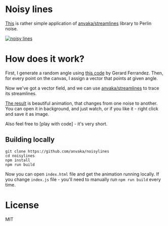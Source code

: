 # Noisy lines

[This](https://anvaka.github.io/noisylines/) is rather simple application of [anvaka/streamlines](https://github.com/anvaka/streamlines) library to Perlin noise.

[![noisy lines](https://i.imgur.com/MvSBpOY.gif)](https://anvaka.github.io/noisylines/)

# How does it work?

First, I generate a random angle using [this code](https://github.com/anvaka/noisylines/blob/master/lib/noise.js) by Gerard Ferrandez.
Then, for every point on the canvas, I assign a vector that points at given angle. 

Now we've got a vector field, and we can use [anvaka/streamlines](https://github.com/anvaka/streamlines) to trace its streamlines.

[The result](https://anvaka.github.io/noisylines/) is beautiful animation, that changes from one noise to another. You can open it in background, and just watch, or if you like it - right click and save it as image.

Also feel free to [play with code] - it's very short.


## Building locally

```
git clone https://github.com/anvaka/noisylines
cd noisylines
npm install
npm run build
```

Now you can open `index.html` file and get the animation running locally. If you change `index.js` file - you'll need to
manually run `npm run build` every time.

# License

MIT

